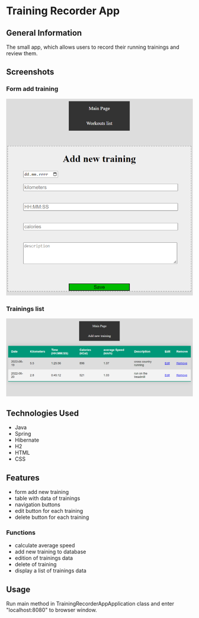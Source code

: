 # Training Recorder App

## General Information
The small app, which allows users to record their running trainings and review them.

## Screenshots

### Form add training
![form add training](./img/formAdd.png)

### Trainings list
![trainings table](./img/table.png)

## Technologies Used
- Java
- Spring
- Hibernate
- H2
- HTML
- CSS

## Features
- form add new training
- table with data of trainings
- navigation buttons
- edit button for each training
- delete button for each training

### Functions
- calculate average speed
- add new training to database
- edition of trainings data 
- delete of training
- display a list of trainings data

## Usage
Run main method in TrainingRecorderAppApplication class and enter "localhost:8080" to browser window.